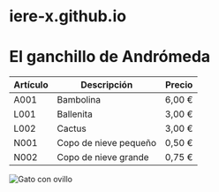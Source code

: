 # iere-x.github.io

# El ganchillo de Andrómeda

| Artículo |      Descripción      | Precio |
| :---     |-----------------------| :----: |
| A001     | Bambolina             | 6,00 € |
| L001     | Ballenita             | 3,00 € |
| L002     | Cactus                | 3,00 € |
| N001     | Copo de nieve pequeño | 0,50 € |
| N002     | Copo de nieve grande  | 0,75 € |

![Gato con ovillo](C:\Users\ierep\OneDrive\Imágenes\gato_ovillo.jpg)